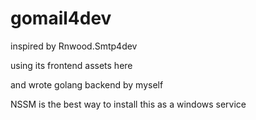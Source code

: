 # gomail4dev
inspired by Rnwood.Smtp4dev

using its frontend assets here

and wrote golang backend by myself

NSSM is the best way to install this as a windows service

